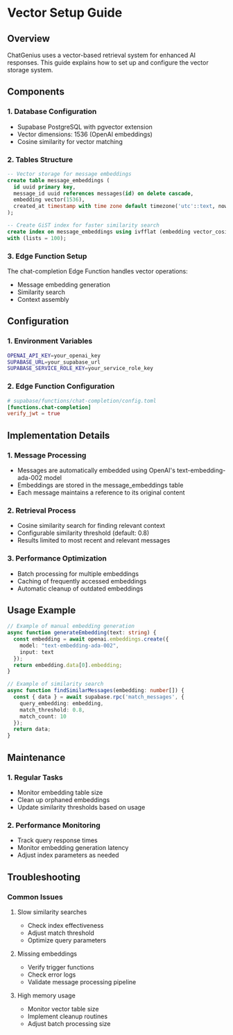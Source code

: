 # Vector Setup Guide

## Overview
ChatGenius uses a vector-based retrieval system for enhanced AI responses. This guide explains how to set up and configure the vector storage system.

## Components

### 1. Database Configuration
- Supabase PostgreSQL with pgvector extension
- Vector dimensions: 1536 (OpenAI embeddings)
- Cosine similarity for vector matching

### 2. Tables Structure
```sql
-- Vector storage for message embeddings
create table message_embeddings (
  id uuid primary key,
  message_id uuid references messages(id) on delete cascade,
  embedding vector(1536),
  created_at timestamp with time zone default timezone('utc'::text, now()) not null
);

-- Create GiST index for faster similarity search
create index on message_embeddings using ivfflat (embedding vector_cosine_ops)
with (lists = 100);
```

### 3. Edge Function Setup
The chat-completion Edge Function handles vector operations:
- Message embedding generation
- Similarity search
- Context assembly

## Configuration

### 1. Environment Variables
```bash
OPENAI_API_KEY=your_openai_key
SUPABASE_URL=your_supabase_url
SUPABASE_SERVICE_ROLE_KEY=your_service_role_key
```

### 2. Edge Function Configuration
```toml
# supabase/functions/chat-completion/config.toml
[functions.chat-completion]
verify_jwt = true
```

## Implementation Details

### 1. Message Processing
- Messages are automatically embedded using OpenAI's text-embedding-ada-002 model
- Embeddings are stored in the message_embeddings table
- Each message maintains a reference to its original content

### 2. Retrieval Process
- Cosine similarity search for finding relevant context
- Configurable similarity threshold (default: 0.8)
- Results limited to most recent and relevant messages

### 3. Performance Optimization
- Batch processing for multiple embeddings
- Caching of frequently accessed embeddings
- Automatic cleanup of outdated embeddings

## Usage Example

```typescript
// Example of manual embedding generation
async function generateEmbedding(text: string) {
  const embedding = await openai.embeddings.create({
    model: "text-embedding-ada-002",
    input: text
  });
  return embedding.data[0].embedding;
}

// Example of similarity search
async function findSimilarMessages(embedding: number[]) {
  const { data } = await supabase.rpc('match_messages', {
    query_embedding: embedding,
    match_threshold: 0.8,
    match_count: 10
  });
  return data;
}
```

## Maintenance

### 1. Regular Tasks
- Monitor embedding table size
- Clean up orphaned embeddings
- Update similarity thresholds based on usage

### 2. Performance Monitoring
- Track query response times
- Monitor embedding generation latency
- Adjust index parameters as needed

## Troubleshooting

### Common Issues
1. Slow similarity searches
   - Check index effectiveness
   - Adjust match threshold
   - Optimize query parameters

2. Missing embeddings
   - Verify trigger functions
   - Check error logs
   - Validate message processing pipeline

3. High memory usage
   - Monitor vector table size
   - Implement cleanup routines
   - Adjust batch processing size 